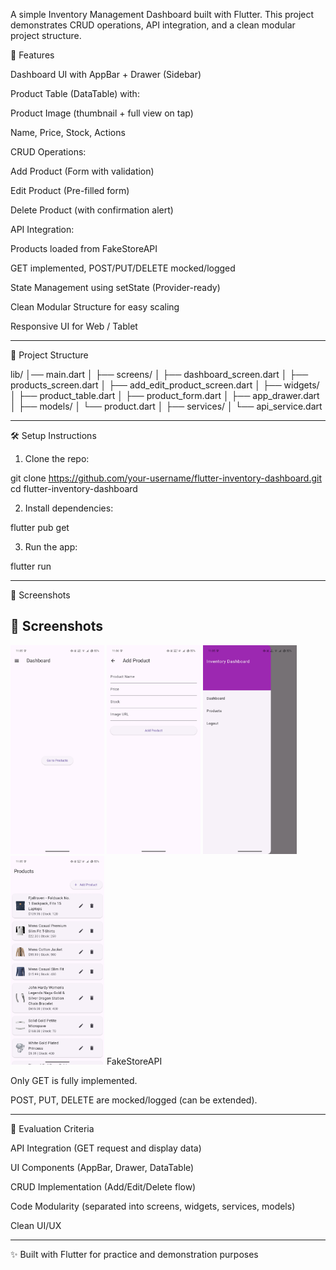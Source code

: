 A simple Inventory Management Dashboard built with Flutter.
This project demonstrates CRUD operations, API integration, and a clean modular project structure.

🚀 Features

Dashboard UI with AppBar + Drawer (Sidebar)

Product Table (DataTable) with:

Product Image (thumbnail + full view on tap)

Name, Price, Stock, Actions


CRUD Operations:

Add Product (Form with validation)

Edit Product (Pre-filled form)

Delete Product (with confirmation alert)


API Integration:

Products loaded from FakeStoreAPI

GET implemented, POST/PUT/DELETE mocked/logged


State Management using setState (Provider-ready)

Clean Modular Structure for easy scaling

Responsive UI for Web / Tablet



---

📂 Project Structure

lib/
│── main.dart
│
├── screens/
│   ├── dashboard_screen.dart
│   ├── products_screen.dart
│   ├── add_edit_product_screen.dart
│
├── widgets/
│   ├── product_table.dart
│   ├── product_form.dart
│   ├── app_drawer.dart
│
├── models/
│   └── product.dart
│
├── services/
│   └── api_service.dart


---

🛠 Setup Instructions

1. Clone the repo:

git clone https://github.com/your-username/flutter-inventory-dashboard.git
cd flutter-inventory-dashboard


2. Install dependencies:

flutter pub get


3. Run the app:

flutter run




---

📸 Screenshots

## 📸 Screenshots

<img src="lib/assets/screenshots/dashboard.jpg" width="150"/>
<img src="lib/assets/screenshots/add_product.jpg" width="150"/>
<img src="lib/assets/screenshots/drawer.jpg" width="150"/>
<img src="lib/assets/screenshots/products.jpg" width="150"/>
FakeStoreAPI

Only GET is fully implemented.

POST, PUT, DELETE are mocked/logged (can be extended).



---

🎯 Evaluation Criteria

API Integration (GET request and display data)

UI Components (AppBar, Drawer, DataTable)

CRUD Implementation (Add/Edit/Delete flow)

Code Modularity (separated into screens, widgets, services, models)

Clean UI/UX



---

✨ Built with Flutter for practice and demonstration purposes
